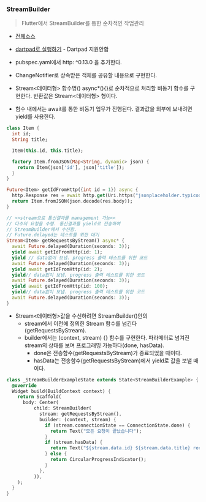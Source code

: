 ### StreamBuilder
> Flutter에서 StreamBuilder를 통한 순차적인 작업관리

- [전체소스](../../lib/statemanagement/StreamBuilderExample.dart)
- [dartpad로 실행하기](#) - Dartpad 지원안함


- pubspec.yaml에서 http: ^0.13.0 을 추가한다.
- ChangeNotifier로 상속받은 객체를 공유할 내용으로 구현한다.
- Stream<데이터형> 함수명() async*(){}로 순차적으로 처리할 비동기 함수를 구현한다. 반환값은 Stream<데이터형> 형이다.
- 함수 내에서는 await를 통한 비동기 업무가 진행된다. 결과값을 외부에 보내려면 yield를 사용한다.
~~~ dart
class Item {
  int id;
  String title;

  Item(this.id, this.title);

  factory Item.fromJSON(Map<String, dynamic> json) {
    return Item(json['id'], json['title']);
  }
}

Future<Item> getIdFromHttp({int id = 1}) async {
  http.Response res = await http.get(Uri.https("jsonplaceholder.typicode.com", "/todos/$id"));
  return Item.fromJSON(json.decode(res.body));
}

// >>stream으로 통신결과를 management 가능<<
// 다수의 요청을 수행. 통신결과를 yield로 전송하여
// StreamBuilder에서 수신함.
// Future.delayed는 테스트를 위한 대기
Stream<Item> getRequestsByStream() async* {
  await Future.delayed(Duration(seconds: 3));
  yield await getIdFromHttp(id: 1);
  yield // data없이 보냄. progress 출력 테스트를 위한 코드
  await Future.delayed(Duration(seconds: 3));
  yield await getIdFromHttp(id: 2);
  yield// data없이 보냄. progress 출력 테스트를 위한 코드
  await Future.delayed(Duration(seconds: 3));
  yield await getIdFromHttp(id: 100);
  yield// data없이 보냄. progress 출력 테스트를 위한 코드
  await Future.delayed(Duration(seconds: 3));
}
~~~
- Stream<데이터형>값을 수신하려면 StreamBuilder()안의
  - stream에서 이전에 정의한 Stream 함수를 넘긴다 (getRequestsByStream).
  - builder에서는 (context, stream) {} 함수를 구현한다. 파라메터로 넘겨진 stream의 상태를 보며 프로그래밍 가능하다(done, hasData).
    -  done은 전송함수(getRequestsByStream)가 종료되었을 때이다.
    -  hasData는 전송함수(getRequestsByStream)에서 yield로 값을 보낼 때이다.
~~~dart
class _StreamBuilderExampleState extends State<StreamBuilderExample> {
  @override
  Widget build(BuildContext context) {
    return Scaffold(
      body: Center(
          child: StreamBuilder(
            stream: getRequestsByStream(),
            builder: (context, stream) {
              if (stream.connectionState == ConnectionState.done) {
                return Text("모든 요청이 끝났습니다");
              }
              if (stream.hasData) {
                return Text("${stream.data.id} ${stream.data.title} received");
              } else {
                return CircularProgressIndicator();
              }
            },
          )),
    );
  }
}
~~~
